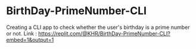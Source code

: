 # BirthDay-PrimeNumber-CLI
Creating a CLI app to check whether the user's birthday is a prime number or not.
Link : https://replit.com/@KHR/BirthDay-PrimeNumber-CLI?embed=1&output=1

